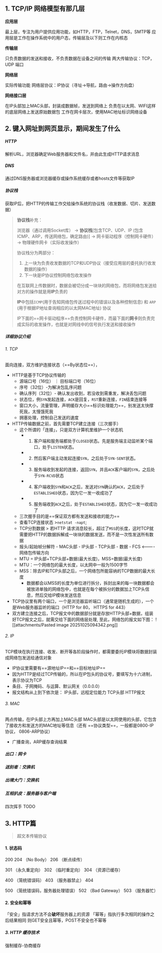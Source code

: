 ## 1. TCP/IP 网络模型有那几层

**应用层**

最上层，专注为用户提供应用功能，如HTTP，FTP，Telnet，DNS，SMTP等
应用层是工作在操作系统中的用户态，传输层及以下则工作在内核态



**传输层**

只负责数据的发送和接收，不负责数据在设备之间的传输
两大传输协议：TCP，UDP
端口

**网络层**

实际传输功能
网络层协议：IP协议（寻址->导航，路由->操作方向盘）

**网络接口层**

在IP头部加上MAC头部，封装成数据帧，发送到网络上
负责在以太网、WIFI这样的底层网络上发送原始数据包
工作在网卡层次，使用MAC地址标识网络设备

## 2. 键入网址到网页显示，期间发生了什么

##### **HTTP**

解析URL，浏览器确定Web服务器和文件名，并由此生成HTTP请求消息

##### **DNS**

通过DNS服务器或浏览器缓存或操作系统缓存或者hosts文件等获取IP

##### **协议栈**

获取IP后，把HTTP的传输工作交给操作系统的协议栈（收发数据、切片、发送数据）

> **协议栈**补充： 
>
> 浏览器（通过调用Socket库） ->  **协议栈**\[包含TCP、UDP、IP (包含ICMP、ARP，传送网络包，确定路由)\]  -> 网卡驱动程序（控制网卡硬件） -> 物理硬件网卡（实际收发操作）
> 
> 协议栈分为两部分：
> 1. 上一块为负责收发数据的TCP和UDP协议（接受应用层的委托执行收发数据的操作）
> 2. 下一块是IP协议控制网络包收发操作
>    
>   在互联网上传数据时，数据会被切分成一块块的网络包，而将网络包发送给对方的操作就是用**IP**负责的
>   
>   **IP**中包括`ICMP`(用于告知网络包传送过程中的错误以及各种控制信息) 和 `ARP` (用于根据IP地址查询相应的以太网MAC地址) 协议
>   
>   IP下面的==网卡驱动程序==负责控制网卡硬件，而最下面的**网卡**则负责完成实际的收发操作，也就是对网线中的信号执行发送和接收操作
>
##### 详细协议介绍
###### 1. TCP
面向连接，双方维护连接状态（==By状态位==），
   - HTTP是基于TCP协议传输的
	   - 源端口号（16位） ｜ 目标端口号（16位）
	   - 序号（32位）-为解决包乱序问题
	   - 确认序列（32位）- 确认发出收到，若没收到需重发，解决丢包问题
	   - 状态位，例`SYN`发起连接，`ACK`是回复，`RST`重新连接，`FIN`结束连接等
	   - 窗口大小，流量管理，声明缓存大小==标识处理能力==，别发送太快撑死我，太慢饿死我
	   - 拥塞处理，控制自己发送的速度
   - HTTP传输数据之前，首先需要TCP建立连接（三次握手）
	   - 这个所谓的「连接」，只是双方计算机里维护一个状态机
		   - 1. 客户端和服务端都处于`CLOSED`状态。先是服务端主动监听某个端口，处于`LISTEN`状态。
		   - 2. 然后客户端主动发起连接`SYN`，之后处于`SYN-SENT`状态。
		   - 3. 服务端收到发起的连接，返回`SYN`，并且`ACK`客户端的`SYN`，之后处于`SYN-RCVD`状态
		   - 4. 客户端收到`SYN`和`ACK`之后，发送对`SYN`确认的`ACK`，之后处于`ESTABLISHED`状态，因为它一发一收成功了
		   - 5. 服务端收到`ACK`之后，处于`ESTABLISHED`状态，因为它一发一收成功了
	   - 三次握手目的是==保证双方都有发送和接收的能力==
	   - 查看TCP连接状态 >`netstat -napt`;
	   - TCP分割数据 > 若HTTP 请求消息较长，超过了`MSS`的长度，这时TCP就需要把HTTP的数据拆解成一块块的数据发送，而不是一次性发送所有数据
	   - 报头/起始帧分解符 - MAC头部 - IP头部 - TCP头部 - 数据 - FCS
	    <----网络包传输方向
	    - MTU = IP头部+TCP头部+数据(最大长度)，MSS=数据(最大长度)
	    - MTU：一个网络包的最大长度，以太网中一般为1500字节
	    - MSS：除去IP和TCP头部之后，一个网络包所能容纳的TCP数据的最大长度
		    - 数据都会以MSS的长度为单位进行拆分，拆封出来的每一块数据都会被放进单独的网络包中，也就是在每个被拆分的数据加上TCP头信息，然后交给IP模块发送信息
   - TCP协议里有两个端口，一个是浏览器监听端口（通常是随机生成的），一个是Web服务器监听的端口（HTTP for 80， HTTPS for 443）
   - 双方建立连接之后，TCP报文中的数据部分就是存放HTTP头部+数据，组装好TCP报文之后，就需交给下面的网络层处理, 至此，网络包的报文如下图：
     ![[attachments/Pasted image 20251025094342.png]]
###### 2. IP
TCP模块在执行连接、收发、断开等各阶段操作时，都需要委托IP模块将数据封装成网络包发送给通信对象
- IP协议里需要有==源地址IP==和==目标地址IP==
- 因为HTTP是经过TCP传输的，所以在IP包头的协议号，要填写为十六进制，表示协议为TCP
- 条目、子网掩码、与运算、默认网关（0.0.0.0）
- 报文结构从上到下依次是：
  IP头部，远程定位能力
  TCP头部
  HTTP报文
   
######  3. MAC
两点传输，在IP头部上方再加上MAC头部
MAC头部是以太网使用的头部，它包含了接收方和发送方的MAC地址等信息（还有 ==协议类型==，一般都是0800-IP协议， 0806-ARP协议）
- 广播查询，ARP缓存查询结果


##### **出口：网卡**

##### **送别者：交换机**

##### **出境大门：交换机**

##### **互相扒皮：服务器与客户端**

四次挥手 TODO


## 3. HTTP篇

> 超文本传输协议

#### 1. 状态码
200 
204 （No Body）
206 （断点续传）

301 （永久重定向）
302 （临时重定向）
304 （资源已缓存）

400 （笼统错误码）
403 （服务器禁止）
404

500 （笼统错误码，服务器处理错误）
502 （Bad Gateway）
503 （服务器忙）


#### 2. 安全和幂等
「安全」指请求方法不会**破坏**服务器上的资源
「幂等」指执行多次相同的操作之后结果相同
则GET安全且幂等，POST不安全也不幂等

##### 3. HTTP 缓存技术
强制缓存-协商缓存


